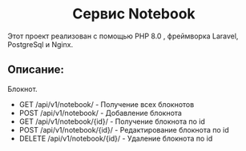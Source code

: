  <h1 align="center">Сервис Notebook</h1>
  <p> Этот проект реализован с помощью PHP 8.0 , фреймворка Laravel, PostgreSql и Nginx.
 <h2>Описание:</h2>
  <p> Блокнот.</p>

- GET /api/v1/notebook/ - Получение всех блокнотов
- POST /api/v1/notebook/ - Добавление блокнота
- GET /api/v1/notebook/{id}/ - Получение блокнота по id
- POST /api/v1/notebook/{id}/ - Редактирование блокнота по id
- DELETE /api/v1/notebook/{id}/ - Удаление блокнота по id
